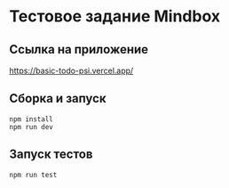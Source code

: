 # Тестовое задание Mindbox

## Ссылка на приложение

<https://basic-todo-psi.vercel.app/>

## Сборка и запуск

```shell
npm install
npm run dev
```

## Запуск тестов

```shell
npm run test
```
